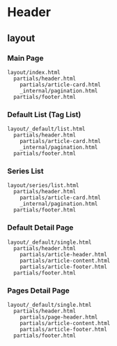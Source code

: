 # Header

## layout

### Main Page
```
layout/index.html
  partials/header.html
    partials/article-card.html
    _internal/pagination.html
  partials/footer.html
```

### Default List (Tag List)
```
layout/_default/list.html
  partials/header.html
    partials/article-card.html
    _internal/pagination.html
  partials/footer.html
```

### Series List
```
layout/series/list.html
  partials/header.html
    partials/article-card.html
    _internal/pagination.html
  partials/footer.html
```

### Default Detail Page
```
layout/_default/single.html
  partials/header.html
    partials/article-header.html
    partials/article-content.html
    partials/article-footer.html
  partials/footer.html
```

### Pages Detail Page
```
layout/_default/single.html
  partials/header.html
    partials/page-header.html
    partials/article-content.html
    partials/article-footer.html
  partials/footer.html
```
